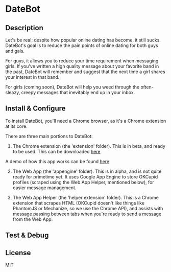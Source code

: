 DateBot
====================


Description
---------------
Let's be real: despite how popular online dating has become, it still sucks. DateBot's goal is to reduce the pain points of online dating for both guys and gals. 

For guys, it allows you to reduce your time requirement when messaging girls. If you've written a high quality message about your favorite band in the past, DateBot will remember and suggest that the next time a girl shares your interest in that band.

For girls (coming soon), DateBot will help you weed through the often-sleazy, creepy messages that inevitably end up in your inbox. 


Install & Configure
---------------
To install DateBot, you'll need a Chrome browser, as it's a Chrome extension at its core. 

There are three main portions to DateBot: 

1) The Chrome extension (the 'extension' folder). This is in beta, and ready to be used. This can be downloaded <a href="http://bit.ly/datebot">here</a>

A demo of how this app works can be found <a href="https://docs.google.com/document/d/1EQIzJzchrmPx05tBrfrFsu3J58TQyW5z7I-imuz7XFc/edit#">here</a>

2) The Web App (the 'appengine' folder). This is in alpha, and is not quite ready for primetime yet. It uses  Google App Engine to store OKCupid profiles (scraped using the Web App Helper, mentioned below), for easier message management.

3) The Web App Helper (the 'helper extension' folder). This is a Chrome extension that scrapes HTML (OKCupid doesn't like things like PhantomJS or Mechanize, so we use the Chrome API), and assists with message passing between tabs when you're ready to send a message from the Web App.


Test & Debug
---------------


License
---------------
MIT
